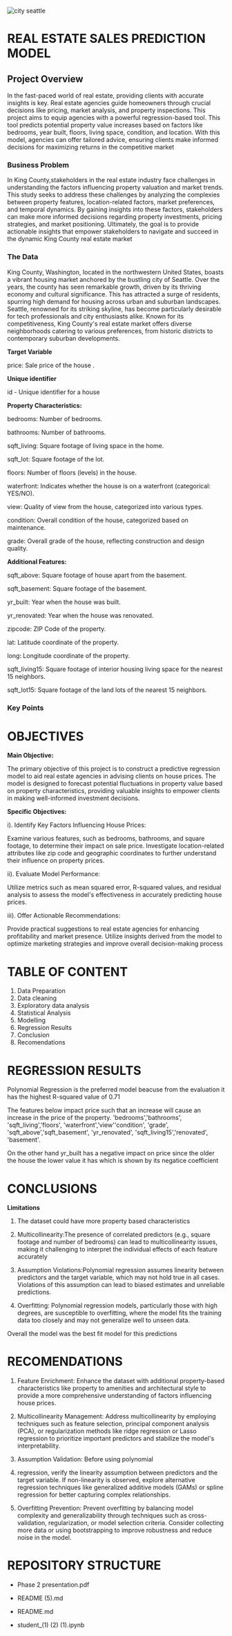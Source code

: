 
![city seattle ](https://user-images.githubusercontent.com/113871039/198593894-4be780d6-137b-497c-924d-f5ad5dec96e2.jpeg)

# REAL ESTATE SALES PREDICTION MODEL

## Project Overview

In the fast-paced world of real estate, providing clients with accurate insights is key. Real estate agencies guide homeowners through crucial decisions like pricing, market analysis, and property inspections. This project aims to equip agencies with a powerful regression-based tool. This tool predicts potential property value increases based on factors like bedrooms, year built, floors, living space, condition, and location. With this model, agencies can offer tailored advice, ensuring clients make informed decisions for maximizing returns in the competitive market

### Business Problem

In King County,stakeholders in the real estate industry face challenges in understanding the factors influencing property valuation and market trends. This study seeks to address these challenges by analyzing the complexies between property features, location-related factors, market preferences, and temporal dynamics. By gaining insights into these factors, stakeholders can make more informed decisions regarding property investments, pricing strategies, and market positioning. Ultimately, the goal is to provide actionable insights that empower stakeholders to navigate and succeed in the dynamic King County real estate market
### The Data

King County, Washington, located in the northwestern United States, boasts a vibrant housing market anchored by the bustling city of Seattle. Over the years, the county has seen remarkable growth, driven by its thriving economy and cultural significance. This has attracted a surge of residents, spurring high demand for housing across urban and suburban landscapes. Seattle, renowned for its striking skyline, has become particularly desirable for tech professionals and city enthusiasts alike. Known for its competitiveness, King County's real estate market offers diverse neighborhoods catering to various preferences, from historic districts to contemporary suburban developments.

**Target Variable**

price: Sale price of the house .

**Unique identifier**

id - Unique identifier for a house

**Property Characteristics:**

bedrooms: Number of bedrooms.

bathrooms: Number of bathrooms.

sqft_living: Square footage of living space in the home.

sqft_lot: Square footage of the lot.

floors: Number of floors (levels) in the house.

waterfront: Indicates whether the house is on a waterfront (categorical: YES/NO).

view: Quality of view from the house, categorized into various types.

condition: Overall condition of the house, categorized based on maintenance.

grade: Overall grade of the house, reflecting construction and design quality.

**Additional Features:**

sqft_above: Square footage of house apart from the basement.

sqft_basement: Square footage of the basement.

yr_built: Year when the house was built.

yr_renovated: Year when the house was renovated.

zipcode: ZIP Code of the property.

lat: Latitude coordinate of the property.

long: Longitude coordinate of the property.

sqft_living15: Square footage of interior housing living space for the nearest 15 neighbors.

sqft_lot15: Square footage of the land lots of the nearest 15 neighbors.
### Key Points

# **OBJECTIVES**


**Main Objective:**

The primary objective of this project is to construct a predictive regression model to aid real estate agencies in advising clients on house prices. The model is designed to forecast potential fluctuations in property value based on property characteristics, providing valuable insights to empower clients in making well-informed investment decisions.

**Specific Objectives:**

i). Identify Key Factors Influencing House Prices:

Examine various features, such as bedrooms, bathrooms, and square footage, to determine their impact on sale price. Investigate location-related attributes like zip code and geographic coordinates to further understand their influence on property prices.

ii). Evaluate Model Performance:

Utilize metrics such as mean squared error, R-squared values, and residual analysis to assess the model's effectiveness in accurately predicting house prices.

iii). Offer Actionable Recommendations:

Provide practical suggestions to real estate agencies for enhancing profitability and market presence. Utilize insights derived from the model to optimize marketing strategies and improve overall decision-making process

# **TABLE OF CONTENT**
 
1.   Data Preparation
2.   Data cleaning
1.   Exploratory data analysis
2.   Statistical Analysis
1.   Modelling
2.   Regression Results
1.   Conclusion
2.   Recomendations

# **REGRESSION RESULTS**

Polynomial Regression is the preferred model beacuse from the evaluation it has the highest R-squared value of 0.71

The features below impact price such that an increase will cause an increase in the price of the property.
'bedrooms','bathrooms', 'sqft_living','floors', 'waterfront','view''condition', 'grade', 'sqft_above','sqft_basement', 'yr_renovated', 'sqft_living15','renovated', 'basement'. 

On the other hand yr_built has a negative impact on price since the older the house the lower value it has which is shown by its negatice coefficient 

# **CONCLUSIONS**

**Limitations**
1.   The dataset could have more property based characteristics
2.   Multicollinearity:The presence of correlated predictors (e.g., square footage and number of bedrooms) can lead to multicollinearity issues, making it challenging to interpret the individual effects of each feature accurately

1. Assumption Violations:Polynomial regression assumes linearity between predictors and the target variable, which may not hold true in all cases. Violations of this assumption can lead to biased estimates and unreliable predictions.

1. Overfitting: Polynomial regression models, particularly those with high degrees, are susceptible to overfitting, where the model fits the training data too closely and may not generalize well to unseen data.




Overall the model was the best fit model for this predictions

# **RECOMENDATIONS**

1.   Feature Enrichment: Enhance the dataset with additional property-based characteristics like property to amenities and architectural style to provide a more comprehensive understanding of factors influencing house prices.

2.   Multicollinearity Management: Address multicollinearity by employing techniques such as feature selection, principal component analysis (PCA), or regularization methods like ridge regression or Lasso regression to prioritize important predictors and stabilize the model's interpretability.

3.   Assumption Validation: Before using polynomial
4.   regression, verify the linearity assumption between predictors and the target variable. If non-linearity is observed, explore alternative regression techniques like generalized additive models (GAMs) or spline regression for better capturing complex relationships.

5.    Overfitting Prevention: Prevent overfitting by balancing model complexity and generalizability through techniques such as cross-validation, regularization, or model selection criteria. Consider collecting more data or using bootstrapping to improve robustness and reduce noise in the model.

# **REPOSITORY STRUCTURE**

- Phase 2 presentation.pdf

- README (5).md

- README.md

- student_(1) (2) (1).ipynb
